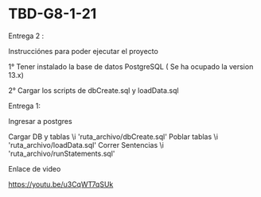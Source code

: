 # TBD-G8-1-21

Entrega 2 :

Instrucciónes para poder ejecutar el proyecto

1° Tener instalado la base de datos PostgreSQL ( Se ha ocupado la version 13.x)

2° Cargar los scripts de dbCreate.sql y loadData.sql


Entrega 1:

Ingresar a postgres

Cargar DB y tablas
\i 'ruta_archivo/dbCreate.sql'
Poblar tablas
\i 'ruta_archivo/loadData.sql'
Correr Sentencias
\i 'ruta_archivo/runStatements.sql'

Enlace de video

https://youtu.be/u3CqWT7qSUk


